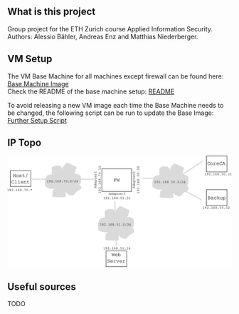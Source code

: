 ## What is this project
Group project for the ETH Zurich course Applied Information Security. Authors: Alessio Bähler, Andreas Enz and Matthias Niederberger.

## VM Setup
The VM Base Machine for all machines except firewall can be found here:
[Base Machine Image](https://polybox.ethz.ch/index.php/s/NhB7l3Jx3Y21uhm)  
Check the README of the base machine setup: [README](/System/Base%20Machine/README.txt)

To avoid releasing a new VM image each time the Base Machine needs to be changed, 
the following script can be run to update the Base Image: [Further Setup Script](/System/Base%20Machine/further_setup.sh)


## IP Topo
![](/System%20Description/res/basic_topo.png)


## Useful sources
TODO